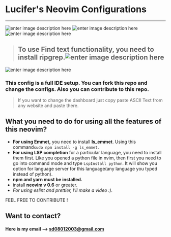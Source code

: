 # Lucifer's Neovim Configurations
-------------------
![enter image description here](https://imgur.com/t5dnsuu.png)
![enter image description here](https://imgur.com/AJbAS7L.png)
![enter image description here](https://imgur.com/Xza3Nas.png)
> ## To use Find text functionality, you need to install ripgrep.![enter image description here](https://imgur.com/FanZl0e.png)
![enter image description here](https://imgur.com/OuQI6vW.png)
### This config is a full IDE setup.  You can fork this repo and change the configs. Also you can contribute to this repo.

> If you want to change the dashboard just copy paste ASCII Text from any website and paste there.

## What you need to do for using all the features of this neovim?

 - **For using Emmet,** you need to install **ls_emmet**. Using this command`sudo npm install -g ls_emmet`.
 - **For using LSP completion** for a particular language, you need to install them first. Like you opened a python file in nvim, then first you need to go into command mode and type `LspInstall python`. It will show you option for language server for this language(any language you typed instead of python).
 - **npm and yarn must be installed.**
 - install **neovim v 0.6** or greater.
 - *For using eslint and prettier, I'll make a video :).*

FEEL FREE TO   CONTRIBUTE !

## Want to  contact?
#### Here is my email ⟶ sd08012003@gmail.com
